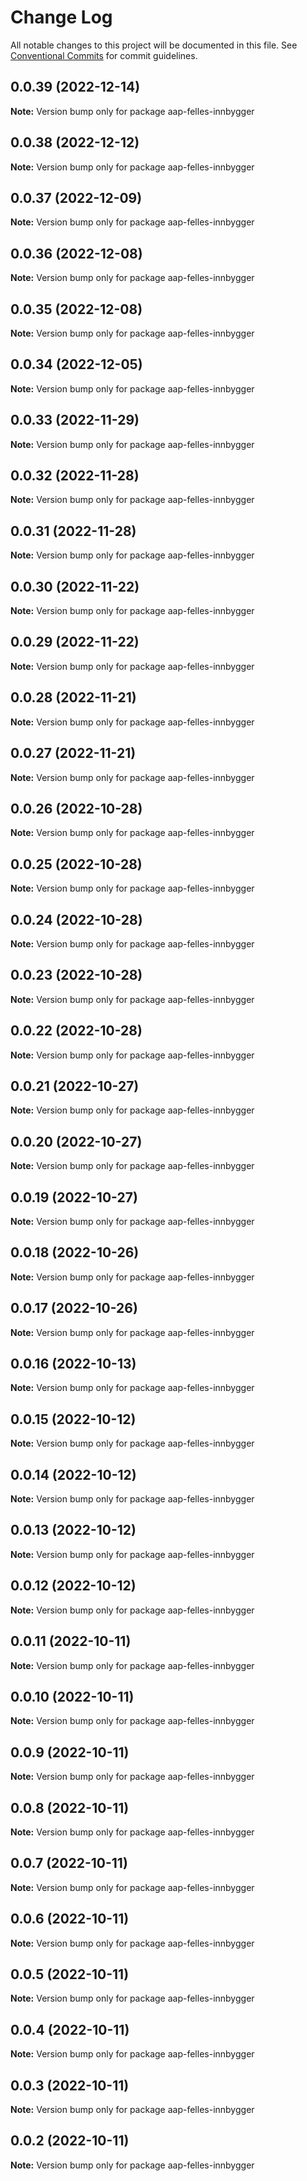 # Change Log

All notable changes to this project will be documented in this file.
See [Conventional Commits](https://conventionalcommits.org) for commit guidelines.

## 0.0.39 (2022-12-14)

**Note:** Version bump only for package aap-felles-innbygger

## 0.0.38 (2022-12-12)

**Note:** Version bump only for package aap-felles-innbygger

## 0.0.37 (2022-12-09)

**Note:** Version bump only for package aap-felles-innbygger

## 0.0.36 (2022-12-08)

**Note:** Version bump only for package aap-felles-innbygger

## 0.0.35 (2022-12-08)

**Note:** Version bump only for package aap-felles-innbygger

## 0.0.34 (2022-12-05)

**Note:** Version bump only for package aap-felles-innbygger

## 0.0.33 (2022-11-29)

**Note:** Version bump only for package aap-felles-innbygger

## 0.0.32 (2022-11-28)

**Note:** Version bump only for package aap-felles-innbygger

## 0.0.31 (2022-11-28)

**Note:** Version bump only for package aap-felles-innbygger

## 0.0.30 (2022-11-22)

**Note:** Version bump only for package aap-felles-innbygger

## 0.0.29 (2022-11-22)

**Note:** Version bump only for package aap-felles-innbygger

## 0.0.28 (2022-11-21)

**Note:** Version bump only for package aap-felles-innbygger

## 0.0.27 (2022-11-21)

**Note:** Version bump only for package aap-felles-innbygger

## 0.0.26 (2022-10-28)

**Note:** Version bump only for package aap-felles-innbygger

## 0.0.25 (2022-10-28)

**Note:** Version bump only for package aap-felles-innbygger

## 0.0.24 (2022-10-28)

**Note:** Version bump only for package aap-felles-innbygger

## 0.0.23 (2022-10-28)

**Note:** Version bump only for package aap-felles-innbygger

## 0.0.22 (2022-10-28)

**Note:** Version bump only for package aap-felles-innbygger

## 0.0.21 (2022-10-27)

**Note:** Version bump only for package aap-felles-innbygger

## 0.0.20 (2022-10-27)

**Note:** Version bump only for package aap-felles-innbygger

## 0.0.19 (2022-10-27)

**Note:** Version bump only for package aap-felles-innbygger

## 0.0.18 (2022-10-26)

**Note:** Version bump only for package aap-felles-innbygger

## 0.0.17 (2022-10-26)

**Note:** Version bump only for package aap-felles-innbygger

## 0.0.16 (2022-10-13)

**Note:** Version bump only for package aap-felles-innbygger

## 0.0.15 (2022-10-12)

**Note:** Version bump only for package aap-felles-innbygger

## 0.0.14 (2022-10-12)

**Note:** Version bump only for package aap-felles-innbygger

## 0.0.13 (2022-10-12)

**Note:** Version bump only for package aap-felles-innbygger

## 0.0.12 (2022-10-12)

**Note:** Version bump only for package aap-felles-innbygger

## 0.0.11 (2022-10-11)

**Note:** Version bump only for package aap-felles-innbygger

## 0.0.10 (2022-10-11)

**Note:** Version bump only for package aap-felles-innbygger

## 0.0.9 (2022-10-11)

**Note:** Version bump only for package aap-felles-innbygger

## 0.0.8 (2022-10-11)

**Note:** Version bump only for package aap-felles-innbygger

## 0.0.7 (2022-10-11)

**Note:** Version bump only for package aap-felles-innbygger

## 0.0.6 (2022-10-11)

**Note:** Version bump only for package aap-felles-innbygger

## 0.0.5 (2022-10-11)

**Note:** Version bump only for package aap-felles-innbygger

## 0.0.4 (2022-10-11)

**Note:** Version bump only for package aap-felles-innbygger

## 0.0.3 (2022-10-11)

**Note:** Version bump only for package aap-felles-innbygger

## 0.0.2 (2022-10-11)

**Note:** Version bump only for package aap-felles-innbygger
